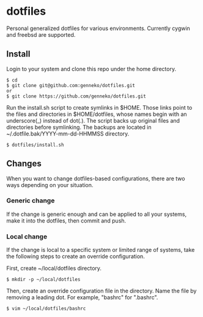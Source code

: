 # dotfiles
Personal generalized dotfiles for various environments.
Currently cygwin and freebsd are supported.

## Install
Login to your system and clone this repo under the home directory.
```
$ cd
$ git clone git@github.com:genneko/dotfiles.git
or
$ git clone https://github.com/genneko/dotfiles.git
```

Run the install.sh script to create symlinks in $HOME. Those links point to the files and directories in $HOME/dotfiles, whose names begin with an underscore(\_) instead of dot(.).
The script backs up original files and directories before symlinking. The backups are located in ~/.dotfile.bak/YYYY-mm-dd-HHMMSS directory.
```
$ dotfiles/install.sh
```

## Changes
When you want to change dotfiles-based configurations, there are two ways depending on your situation.

### Generic change
If the change is generic enough and can be applied to all your systems, make it into the dotfiles, then commit and push.

### Local change
If the change is local to a specific system or limited range of systems, take the following steps to create an override configuration.

First, create ~/local/dotfiles directory.
```
$ mkdir -p ~/local/dotfiles
```

Then, create an override configuration file in the directory.
Name the file by removing a leading dot. For example, "bashrc" for ".bashrc".
```
$ vim ~/local/dotfiles/bashrc
```
